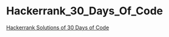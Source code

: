 # Hackerrank_30_Days_Of_Code
 
[Hackerrank Solutions of 30 Days of Code](https://www.hackerrank.com/domains/tutorials/30-days-of-code?filters%5Bstatus%5D%5B%5D=solved&filters%5Bsubdomains%5D%5B%5D=30-days-of-code&badge_type=30-days-of-code)
